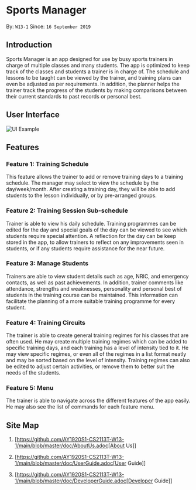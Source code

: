 # Sports Manager
By: `W13-1`   Since: `16 September 2019`

## Introduction
Sports Manager is an app designed for use by busy sports trainers in charge of multiple classes and many students. The app is optimized to keep track of the classes and students a trainer is in charge of. The schedule and lessons to be taught can be viewed by the trainer, and training plans can even be adjusted as per requirements. In addition, the planner helps the trainer track the progress of the students by making comparisons between their current standards to past records or personal best.

## User Interface
![UI Example](https://github.com/AY1920S1-CS2113T-W13-1/main/blob/master/doc/images/Ui.png)

## Features 

### Feature 1: Training Schedule
This feature allows the trainer to add or remove training days to a training schedule. The manager may select to view the schedule by the day/week/month. After creating a training day, they will be able to add students to the lesson individually, or by pre-arranged groups.


### Feature 2: Training Session Sub-schedule
Trainer is able to view his daily schedule. Training programmes can be edited for the day and special goals of the day can be viewed to see which students require special attention. A reflection for the day can be keep stored in the app, to allow trainers to reflect on any improvements seen in students, or if any students require assistance for the near future.


### Feature 3: Manage Students
Trainers are able to view student details such as age, NRIC, and emergency contacts, as well as past achievements. In addition, trainer comments like attendance, strengths and weaknesses, personality and personal best of students in the training course can be maintained.  This information can facilitate the planning of a more suitable training programme for every student.


### Feature 4: Training Circuits 
The trainer is able to create general training regimes for his classes that are often used. He may create multiple training regimes which can be added to specific training days, and each training has a level of intensity tied to it. He may view specific regimes, or even all of the regimes in a list format neatly and may be sorted based on the level of intensity. Training regimes can also be edited to adjust certain activities, or remove them to better suit the needs of the students.


### Feature 5: Menu
The trainer is able to navigate across the different features of the app easily. He may also see the list of commands for each feature menu.


## Site Map
1. [https://github.com/AY1920S1-CS2113T-W13-1/main/blob/master/doc/AboutUs.adoc[About Us]]

2. [https://github.com/AY1920S1-CS2113T-W13-1/main/blob/master/doc/UserGuide.adoc[User Guide]]

3. [https://github.com/AY1920S1-CS2113T-W13-1/main/blob/master/doc/DeveloperGuide.adoc[Developer Guide]]

